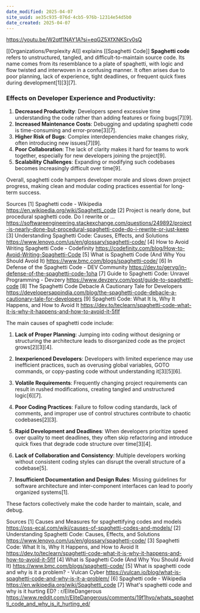 ```yaml
---
date_modified: 2025-04-07
site_uuid: ae35c935-076d-4cb5-976b-12314e54d5b0
date_created: 2025-04-07
---
```


https://youtu.be/W2qtf1NAY1A?si=eqGZ5XfXNKSrv0sQ

[[Organizations/Perplexity AI]] explains [[Spaghetti Code]]
**Spaghetti code** refers to unstructured, tangled, and difficult-to-maintain source code. Its name comes from its resemblance to a plate of spaghetti, with logic and flow twisted and interwoven in a confusing manner. It often arises due to poor planning, lack of experience, tight deadlines, or frequent quick fixes during development[1][3][7].

### Effects on Developer Experience and Productivity:
1. **Decreased Productivity**: Developers spend excessive time understanding the code rather than adding features or fixing bugs[7][9].
2. **Increased Maintenance Costs**: Debugging and updating spaghetti code is time-consuming and error-prone[3][7].
3. **Higher Risk of Bugs**: Complex interdependencies make changes risky, often introducing new issues[7][9].
4. **Poor Collaboration**: The lack of clarity makes it hard for teams to work together, especially for new developers joining the project[9].
5. **Scalability Challenges**: Expanding or modifying such codebases becomes increasingly difficult over time[9].

Overall, spaghetti code hampers developer morale and slows down project progress, making clean and modular coding practices essential for long-term success.

Sources
[1] Spaghetti code - Wikipedia https://en.wikipedia.org/wiki/Spaghetti_code
[2] Project is nearly done, but procedural spaghetti code. Do I rewrite or ... https://softwareengineering.stackexchange.com/questions/249892/project-is-nearly-done-but-procedural-spaghetti-code-do-i-rewrite-or-just-keep
[3] Understanding Spaghetti Code: Causes, Effects, and Solutions https://www.lenovo.com/us/en/glossary/spaghetti-code/
[4] How to Avoid Writing Spaghetti Code - Codefinity https://codefinity.com/blog/How-to-Avoid-Writing-Spaghetti-Code
[5] What is Spaghetti Code (And Why You Should Avoid It) https://www.bmc.com/blogs/spaghetti-code/
[6] In Defense of the Spaghetti Code - DEV Community https://dev.to/gervg/in-defense-of-the-spaghetti-code-1oha
[7] Guide to Spaghetti Code: Unravel Programming - Devzery https://www.devzery.com/post/guide-to-spaghetti-code
[8] The Spaghetti Code Debacle A Cautionary Tale for Developers https://developersappindia.com/blog/the-spaghetti-code-debacle-a-cautionary-tale-for-developers
[9] Spaghetti Code: What It Is, Why It Happens, and How to Avoid It https://dev.to/teclearn/spaghetti-code-what-it-is-why-it-happens-and-how-to-avoid-it-5flf

The main causes of spaghetti code include:

1. **Lack of Proper Planning**: Jumping into coding without designing or structuring the architecture leads to disorganized code as the project grows[2][3][4].

2. **Inexperienced Developers**: Developers with limited experience may use inefficient practices, such as overusing global variables, GOTO commands, or copy-pasting code without understanding it[3][5][6].

3. **Volatile Requirements**: Frequently changing project requirements can result in rushed modifications, creating tangled and unstructured logic[6][7].

4. **Poor Coding Practices**: Failure to follow coding standards, lack of comments, and improper use of control structures contribute to chaotic codebases[2][3].

5. **Rapid Development and Deadlines**: When developers prioritize speed over quality to meet deadlines, they often skip refactoring and introduce quick fixes that degrade code structure over time[3][4].

6. **Lack of Collaboration and Consistency**: Multiple developers working without consistent coding styles can disrupt the overall structure of a codebase[5].

7. **Insufficient Documentation and Design Rules**: Missing guidelines for software architecture and inter-component interfaces can lead to poorly organized systems[1]. 

These factors collectively make the code harder to maintain, scale, and debug.

Sources
[1] Causes and Measures for spaghettifying codes and models https://oss-ecal.com/wiki/causes-of-spaghetti-codes-and-models/
[2] Understanding Spaghetti Code: Causes, Effects, and Solutions https://www.lenovo.com/us/en/glossary/spaghetti-code/
[3] Spaghetti Code: What It Is, Why It Happens, and How to Avoid It https://dev.to/teclearn/spaghetti-code-what-it-is-why-it-happens-and-how-to-avoid-it-5flf
[4] What is Spaghetti Code (And Why You Should Avoid It) https://www.bmc.com/blogs/spaghetti-code/
[5] What is spaghetti code and why is it a problem? - Vulcan Cyber https://vulcan.io/blog/what-is-spaghetti-code-and-why-is-it-a-problem/
[6] Spaghetti code - Wikipedia https://en.wikipedia.org/wiki/Spaghetti_code
[7] What's spaghetti code and why is it hurting ED? : r/EliteDangerous https://www.reddit.com/r/EliteDangerous/comments/19f1hyo/whats_spaghetti_code_and_why_is_it_hurting_ed/